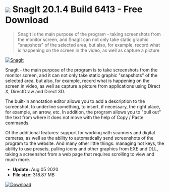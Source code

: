 # ![](https://cdn.softexe.net/static/icon/c/snagit.gif) SnagIt 20.1.4 Build 6413 - Free Download

> SnagIt is the main purpose of the program - taking screenshots from the monitor screen, and SnagIt can not only take static graphic "snapshots" of the selected area, but also, for example, record what is happening on the screen in the video, as well as capture a picture

[![SnagIt](https:https://tse1.mm.bing.net/th?id=OIP.XIzifN6rgFU9VnvHhPRMpAHaFP&pid=Api)](https://softexe.net/win/multimedia/graphics-design/snagit:fcbf.html)

SnagIt - the main purpose of the program is to take screenshots from the monitor screen, and it can not only take static graphic "snapshots" of the selected area, but also, for example, record what is happening on the screen in video, as well as capture a picture from applications using Direct X, DirectDraw and Direct 3D.

The built-in annotation editor allows you to add a description to the screenshot, to underline something, to insert, if necessary, the right place, for example, an arrow, etc. In addition, the program allows you to "pull out" the text from where it does not move with the help of Copy / Paste commands.

Of the additional features: support for working with scanners and digital cameras, as well as the ability to automatically send screenshots of the program to the website. And many other little things: managing hot keys, the ability to use presets, pulling icons and other graphics from EXE and DLL, taking a screenshot from a web page that requires scrolling to view and much more.


- **Update:** Aug 05 2020
- **File size:** 318.87 MB

[![Download](https://cdn.softexe.net/static/img/download.png)](https://softexe.net/win/multimedia/graphics-design/snagit:fcbf.html)

